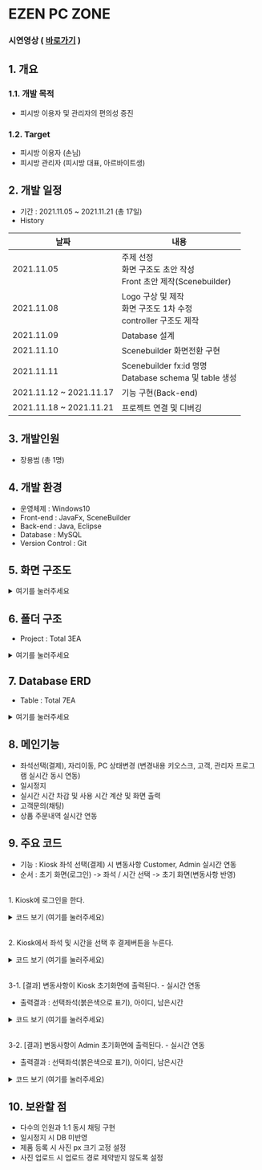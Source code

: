 # EZEN PC ZONE

### 시연영상 ( [바로가기](https://www.youtube.com/watch?v=xJC-KUXr47k) )

## 1. 개요
### 1.1. 개발 목적
- 피시방 이용자 및 관리자의 편의성 증진

### 1.2. Target
- 피시방 이용자 (손님)
- 피시방 관리자 (피시방 대표, 아르바이트생)

## 2. 개발 일정
- 기간 : 2021.11.05 ~ 2021.11.21 (총 17일)
- History

|날짜|내용|
|----|----|
|2021.11.05|주제 선정 <br>화면 구조도 초안 작성<br>Front 초안 제작(Scenebuilder)|
|2021.11.08|Logo 구상 및 제작<br>화면 구조도 1차 수정<br>controller 구조도 제작</br>|
|2021.11.09|Database 설계|
|2021.11.10|Scenebuilder 화면전환 구현|
|2021.11.11|Scenebuilder fx:id 명명<br>Database schema 및 table 생성</br>|
|2021.11.12 ~ 2021.11.17|기능 구현(Back-end)|
|2021.11.18 ~ 2021.11.21|프로젝트 연결 및 디버깅|

## 3. 개발인원
- 장용범 (총 1명)

## 4. 개발 환경
- 운영체제 : Windows10
- Front-end : JavaFx, SceneBuilder
- Back-end : Java, Eclipse
- Database : MySQL
- Version Control : Git

## 5. 화면 구조도
<details>
<summary>여기를 눌러주세요</summary>
<div markdown="1">       

![그림1](https://user-images.githubusercontent.com/87436495/148365412-4378dfc2-398c-42bd-a3af-8b385f28f8a9.png)
</div>
</details>



## 6. 폴더 구조
- Project : Total 3EA
<details>
<summary>여기를 눌러주세요</summary>
<div markdown="1">       

![7f5db1d4-9583-4db2-8a17-a0278132a19b](https://user-images.githubusercontent.com/87436495/148635544-fea89a05-15dd-415c-a046-edcad3f96e6a.png)
</div>
</details>

## 7. Database ERD  
- Table : Total 7EA  
<details>
<summary>여기를 눌러주세요</summary>
<div markdown="1">       

![211119_erd](https://user-images.githubusercontent.com/87436495/142559102-8652b249-c012-49e9-bef6-6fde86fbe444.png)</div>
</details>


## 8. 메인기능
- 좌석선택(결제), 자리이동, PC 상태변경 (변경내용 키오스크, 고객, 관리자 프로그램 실시간 동시 연동)
- 일시정지
- 실시간 시간 차감 및 사용 시간 계산 및 화면 출력
- 고객문의(채팅)
- 상품 주문내역 실시간 연동

## 9. 주요 코드
- 기능 : Kiosk 좌석 선택(결제) 시 변동사항 Customer, Admin 실시간 연동
- 순서 : 초기 화면(로그인) -> 좌석 / 시간 선택 -> 초기 화면(변동사항 반영)

<br>1. Kiosk에 로그인을 한다.
<details>
<summary>코드 보기 (여기를 눌러주세요)</summary>
<div markdown="1">       

![untitled (1)](https://user-images.githubusercontent.com/87436495/148914216-6cfc59ef-38ae-4153-83a0-a984791abd0c.png)
</div>
</details>

<br>2. Kiosk에서 좌석 및 시간을 선택 후 결제버튼을 누른다.  
<details>
<summary>코드 보기 (여기를 눌러주세요)</summary>
<div markdown="1">       

![untitled (2)](https://user-images.githubusercontent.com/87436495/148922465-81419dd6-315c-4e67-b680-d44d20047e9a.png)
</div>
</details>

<br>3-1. [결과] 변동사항이 Kiosk 초기화면에 출력된다. - 실시간 연동
- 출력결과 : 선택좌석(붉은색으로 표기), 아이디, 남은시간
<details>
<summary>코드 보기 (여기를 눌러주세요)</summary>
<div markdown="1">   

![untitled (4)](https://user-images.githubusercontent.com/87436495/149105883-a5a61b20-752b-4004-a3ee-d7b5f3f6a97a.png)	
</div>
</details>

<br>3-2. [결과] 변동사항이 Admin 초기화면에 출력된다. - 실시간 연동
- 출력결과 : 선택좌석(붉은색으로 표기), 아이디, 남은시간
<details>
<summary>코드 보기 (여기를 눌러주세요)</summary>
<div markdown="1">   

![untitled (5)](https://user-images.githubusercontent.com/87436495/149112373-56247678-e3b9-4e08-af18-a5e04a55a164.png)
</div>
</details> 

## 10. 보완할 점
- 다수의 인원과 1:1 동시 채팅 구현
- 일시정지 시 DB 미반영
- 제품 등록 시 사진 px 크기 고정 설정
- 사진 업로드 시 업로드 경로 제약받지 않도록 설정
